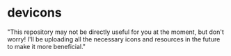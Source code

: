 # devicons
"This repository may not be directly useful for you at the moment, but don't worry! I'll be uploading all the necessary icons and resources in the future to make it more beneficial."
